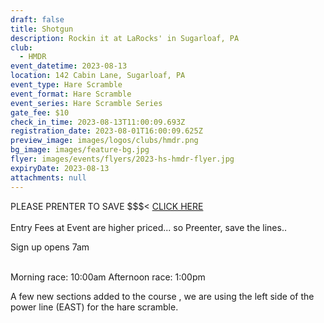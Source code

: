 ```yaml
---
draft: false
title: Shotgun
description: Rockin it at LaRocks' in Sugarloaf, PA
club:
  - HMDR
event_datetime: 2023-08-13
location: 142 Cabin Lane, Sugarloaf, PA
event_type: Hare Scramble
event_format: Hare Scramble
event_series: Hare Scramble Series
gate_fee: $10
check_in_time: 2023-08-13T11:00:09.693Z
registration_date: 2023-08-01T16:00:09.625Z
preview_image: images/logos/clubs/hmdr.png
bg_image: images/feature-bg.jpg
flyer: images/events/flyers/2023-hs-hmdr-flyer.jpg
expiryDate: 2023-08-13
attachments: null
---
```

PLEASE PRENTER TO SAVE $$$< [CLICK HERE](https://www.moto-tally.com/ECEA/ECEA/PreEntry.aspx)\
\
Entry Fees at Event are higher priced... so Preenter, save the lines..

Sign up opens 7am

\
Morning race: 10:00am
Afternoon race: 1:00pm

A few new sections added to the course , we are using the left side of the power line (EAST) for the hare scramble.